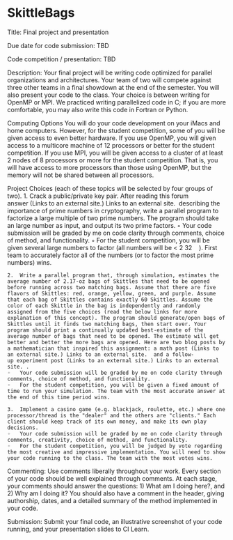 # SkittleBags
Title: Final project and presentation

Due date for code submission: TBD

Code competition / presentation: TBD

Description:
Your final project will be writing code optimized for parallel organizations and architectures. Your team of two will compete against three other teams in a final showdown at the end of the semester. You will also present your code to the class.
Your choice is between writing for OpenMP or MPI. We practiced writing parallelized code in C; if you are more comfortable, you may also write this code in Fortran or Python.

Computing Options
You will do your code development on your iMacs and home computers. However, for the student competition, some of you will be given access to even better hardware.
If you use OpenMP, you will given access to a multicore machine of 12 processors or better for the student competition.
If you use MPI, you will be given access to a cluster of at least 2 nodes of 8 processors or more for the student competition. That is, you will have access to more processors than those using OpenMP, but the memory will not be shared between all processors.

Project Choices (each of these topics will be selected by four groups of two).
	1.	Crack a public/private key pair. After reading this forum answer (Links to an external site.) Links to an external site.  describing the importance of prime numbers in cryptography, write a parallel program to factorize a large multiple of two prime numbers. The program should take an large number as input, and output its two prime factors.
	◦	Your code submission will be graded by me on code clarity through comments, choice of method, and functionality.
	◦	For the student competition, you will be given several large numbers to factor (all numbers will be < 2 32    ). First team to accurately factor all of the numbers (or to factor the most prime numbers) wins.

	2.	Write a parallel program that, through simulation, estimates the average number of 2.17-oz bags of Skittles that need to be opened before running across two matching bags. Assume that there are five flavors of Skittles: red, orange, yellow, green, and purple. Assume that each bag of Skittles contains exactly 60 Skittles. Assume the color of each Skittle in the bag is independently and randomly assigned from the five choices (read the below links for more explanation of this concept). The program should generate/open bags of Skittles until it finds two matching bags, then start over. Your program should print a continually updated best-estimate of the average number of bags that need to be opened. The estimate will get better and better the more bags are opened. Here are two blog posts by a mathematician that inspired this assignment: a math post (Links to an external site.) Links to an external site.  and a follow-up experiment post (Links to an external site.) Links to an external site. . 
	◦	Your code submission will be graded by me on code clarity through comments, choice of method, and functionality.
	◦	For the student competition, you will be given a fixed amount of time to run your simulation. The team with the most accurate answer at the end of this time period wins.

	3.	Implement a casino game (e.g. blackjack, roulette, etc.) where one processor/thread is the "dealer" and the others are "clients." Each client should keep track of its own money, and make its own play decisions.
	◦	Your code submission will be graded by me on code clarity through comments, creativity, choice of method, and functionality.
	◦	For the student competition, you will be judged by vote regarding the most creative and impressive implementation. You will need to show your code running to the class. The team with the most votes wins.

Commenting:
Use comments liberally throughout your work. Every section of your code should be well explained through comments. At each stage, your comments should answer the questions: 1) What am I doing here?, and 2) Why am I doing it? You should also have a comment in the header, giving authorship, dates, and a detailed summary of the method implemented in your code.

Submission:
Submit your final code, an illustrative screenshot of your code running, and your presentation slides to CI Learn.
